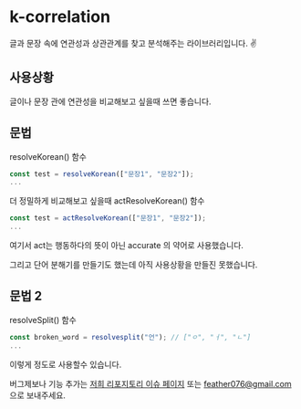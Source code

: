 # k-correlation
글과 문장 속에 연관성과 상관관계를 찾고 분석해주는 라이브러리입니다. ✌

## 사용상황
글이나 문장 관에 연관성을 비교해보고 싶을때 쓰면 좋습니다.

## 문법

resolveKorean() 함수
```typescript
const test = resolveKorean(["문장1", "문장2"]);
...
```

더 정밀하게 비교해보고 싶을때
actResolveKorean() 함수
```typescript
const test = actResolveKorean(["문장1", "문장2"]);
...
```

여기서 act는 행동하다의 뜻이 아닌 accurate 의 약어로 사용했습니다.

그리고 단어 분해기를 만들기도 했는데 아직 사용상황을 만들진 못했습니다.

## 문법 2

resolveSplit() 함수
```typescript
const broken_word = resolvesplit("언"); // ["ㅇ", "ㅓ", "ㄴ"]
...
```

이렇게 정도로 사용할수 있습니다.

버그제보나 기능 추가는 [저희 리포지토리 이슈 페이지](https://github.com/endurejs/k-correlation/issues) 또는 <feather076@gmail.com> 으로 보내주세요.